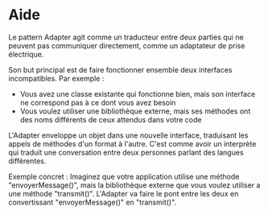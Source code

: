 # Aide

Le pattern Adapter agit comme un traducteur entre deux parties qui ne peuvent pas communiquer directement, comme un adaptateur de prise électrique.

Son but principal est de faire fonctionner ensemble deux interfaces incompatibles. Par exemple :

- Vous avez une classe existante qui fonctionne bien, mais son interface ne correspond pas à ce dont vous avez besoin
- Vous voulez utiliser une bibliothèque externe, mais ses méthodes ont des noms différents de ceux attendus dans votre code

L'Adapter enveloppe un objet dans une nouvelle interface, traduisant les appels de méthodes d'un format à l'autre.
C'est comme avoir un interprète qui traduit une conversation entre deux personnes parlant des langues différentes.

Exemple concret : Imaginez que votre application utilise une méthode "envoyerMessage()",
mais la bibliothèque externe que vous voulez utiliser a une méthode "transmit()".
L'Adapter va faire le pont entre les deux en convertissant "envoyerMessage()" en "transmit()".
